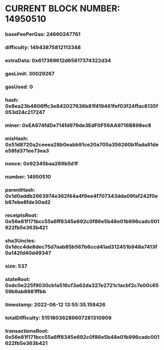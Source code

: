 # CURRENT BLOCK NUMBER: 14950510

### baseFeePerGas: 24660247761
### difficulty: 14943875812113348
### extraData: 0x617369612d65617374322d34
### gasLimit: 30029267
### gasUsed: 0
### hash: 0x8ea23b4806ffc3e842027636b81f419461fef03f24ffac8135f053d24c217247
### miner: 0xEA674fdDe714fd979de3EdF0F56AA9716B898ec8
### mixHash: 0x51d8720a2ceeea28b0eabb91ce20a705a356260b1fada91dee58fd371ee73ea3
### nonce: 0x92345baa269b5d1f
### number: 14950510
### parentHash: 0x1d0addb2663974e362f44a4f9ee4f707343dda09faf242f0eb87ebe8fde30ad2
### receiptsRoot: 0x56e81f171bcc55a6ff8345e692c0f86e5b48e01b996cadc001622fb5e363b421
### sha3Uncles: 0x1dcc4de8dec75d7aab85b567b6ccd41ad312451b948a7413f0a142fd40d49347
### size: 537
### stateRoot: 0xdc0e225f9030cb1a516cf3a62da327e2721c1acbf2c7e00c6559b9ab8981ffbb
### timestamp: 2022-06-12 13:55:35.158426
### totalDifficulty: 51518036289607281310909
### transactionsRoot: 0x56e81f171bcc55a6ff8345e692c0f86e5b48e01b996cadc001622fb5e363b421
